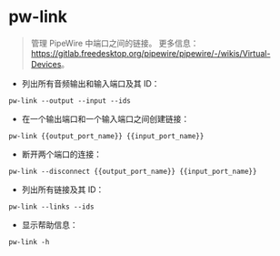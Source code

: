 # pw-link

> 管理 PipeWire 中端口之间的链接。
> 更多信息：<https://gitlab.freedesktop.org/pipewire/pipewire/-/wikis/Virtual-Devices>。

- 列出所有音频输出和输入端口及其 ID：

`pw-link --output --input --ids`

- 在一个输出端口和一个输入端口之间创建链接：

`pw-link {{output_port_name}} {{input_port_name}}`

- 断开两个端口的连接：

`pw-link --disconnect {{output_port_name}} {{input_port_name}}`

- 列出所有链接及其 ID：

`pw-link --links --ids`

- 显示帮助信息：

`pw-link -h`